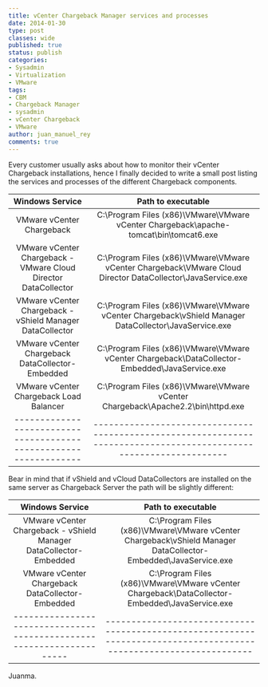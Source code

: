 ```yaml
---
title: vCenter Chargeback Manager services and processes
date: 2014-01-30
type: post
classes: wide
published: true
status: publish
categories:
- Sysadmin
- Virtualization
- VMware
tags:
- CBM
- Chargeback Manager
- sysadmin
- vCenter Chargeback
- VMware
author: juan_manuel_rey
comments: true
---
```


Every customer usually asks about how to monitor their vCenter Chargeback installations, hence I finally decided to write a small post listing the services and processes of the different Chargeback components.

|  **Windows Service**                                            |  **Path to executable** |
|:---------------------------------------------------------------: | :------------------------------------------------------------------------------------------------------------------:|
|VMware vCenter Chargeback                                         | C:\\Program Files (x86)\\VMware\\VMware vCenter Chargeback\\apache-tomcat\\bin\\tomcat6.exe|
|VMware vCenter Chargeback - VMware Cloud Director DataCollector   | C:\\Program Files (x86)\\VMware\\VMware vCenter Chargeback\\VMware Cloud Director DataCollector\\JavaService.exe|
|VMware vCenter Chargeback - vShield Manager DataCollector         | C:\\Program Files (x86)\\VMware\\VMware vCenter Chargeback\\vShield Manager DataCollector\\JavaService.exe|
|VMware vCenter Chargeback DataCollector-Embedded                  | C:\\Program Files (x86)\\VMware\\VMware vCenter Chargeback\\DataCollector-Embedded\\JavaService.exe|
|VMware vCenter Chargeback Load Balancer                           | C:\\Program Files (x86)\\VMware\\VMware vCenter Chargeback\\Apache2.2\\bin\\httpd.exe|
|----------------------------------------------------------------- | ------------------------------------------------------------------------------------------------------------------|

Bear in mind that if vShield and vCloud DataCollectors are installed on the same server as Chargeback Server the path will be slightly different:

 | **Windows Service**                                                 |  **Path to executable** |
|:--------------------------------------------------------------------: | :------------------------------------------------------------------------------------------------------------------:|
|VMware vCenter Chargeback - vShield Manager DataCollector-Embedded     | C:\\Program Files (x86)\\VMware\\VMware vCenter Chargeback\\vShield Manager DataCollector-Embedded\\JavaService.exe|
|VMware vCenter Chargeback DataCollector-Embedded                       | C:\\Program Files (x86)\\VMware\\VMware vCenter Chargeback\\DataCollector-Embedded\\JavaService.exe|
|---------------------------------------------------------------------  | -------------------------------------------------------------------------------------------------------------------|

Juanma.
